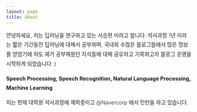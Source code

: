 ```yaml
---
layout: page
title: About
---
```


<div style="font-size: 0.9rem; font-weight:300; line-height: 1.6rem;">

안녕하세요, 저는 딥러닝을 연구하고 있는 서승현 이라고 합니다.
석사과정 1년 이라는 짧은 기간동안 딥러닝에 대해서 공부하며, 국내외 수많은 블로그들에서 많은 정보를 얻었기에
저도 제가 공부해왔던 지식들에 대해 공유하고 기록하고자 블로그 운영을 시작하게 되었습니다 :)

<p class="message" style="font-size: 0.9rem; font-weight: 700">
Speech Processing, Speech Recognition, Natural Language Processing, Machine Learning
</p>
저는 현재 대학원 석사과정에 재학중이고 @Navercorp 에서 인턴을 하고 있습니다.
</div>
